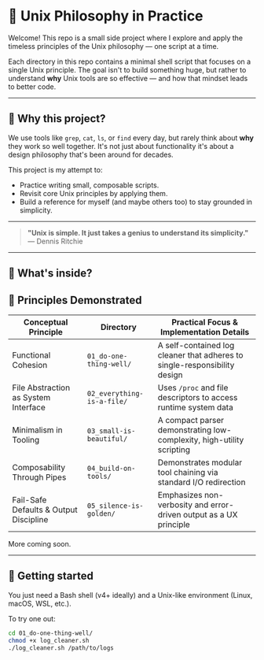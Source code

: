 # 🧠 Unix Philosophy in Practice

Welcome! This repo is a small side project where I explore and apply the timeless principles of the Unix philosophy — one script at a time.

Each directory in this repo contains a minimal shell script that focuses on a single Unix principle. The goal isn't to build something huge, but rather to understand **why** Unix tools are so effective — and how that mindset leads to better code.

---

## 📌 Why this project?

We use tools like `grep`, `cat`, `ls`, or `find` every day, but rarely think about **why** they work so well together. It's not just about functionality it's about a design philosophy that's been around for decades.

This project is my attempt to:
- Practice writing small, composable scripts.
- Revisit core Unix principles by applying them.
- Build a reference for myself (and maybe others too) to stay grounded in simplicity.

---
> **"Unix is simple. It just takes a genius to understand its simplicity."**  
> — Dennis Ritchie
---

## 🧪 What's inside?

## 🧠 Principles Demonstrated

| Conceptual Principle                    | Directory                      | Practical Focus & Implementation Details                                  |
|----------------------------------------|--------------------------------|---------------------------------------------------------------------------|
| Functional Cohesion                    | `01_do-one-thing-well/`        | A self-contained log cleaner that adheres to single-responsibility design |
| File Abstraction as System Interface   | `02_everything-is-a-file/`     | Uses `/proc` and file descriptors to access runtime system data           |
| Minimalism in Tooling                  | `03_small-is-beautiful/`       | A compact parser demonstrating low-complexity, high-utility scripting     |
| Composability Through Pipes            | `04_build-on-tools/`           | Demonstrates modular tool chaining via standard I/O redirection           |
| Fail-Safe Defaults & Output Discipline | `05_silence-is-golden/`        | Emphasizes non-verbosity and error-driven output as a UX principle        |


More coming soon.

---

## 🚀 Getting started

You just need a Bash shell (v4+ ideally) and a Unix-like environment (Linux, macOS, WSL, etc.).

To try one out:

```bash
cd 01_do-one-thing-well/
chmod +x log_cleaner.sh
./log_cleaner.sh /path/to/logs
